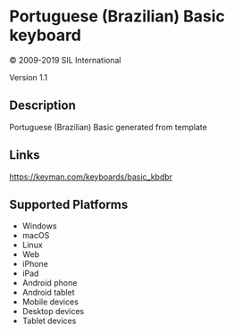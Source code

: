Portuguese (Brazilian) Basic keyboard
==============

© 2009-2019 SIL International

Version 1.1

Description
-----------

Portuguese (Brazilian) Basic generated from template

Links
-----
https://keyman.com/keyboards/basic_kbdbr

Supported Platforms
-------------------
 * Windows
 * macOS
 * Linux
 * Web
 * iPhone
 * iPad
 * Android phone
 * Android tablet
 * Mobile devices
 * Desktop devices
 * Tablet devices

